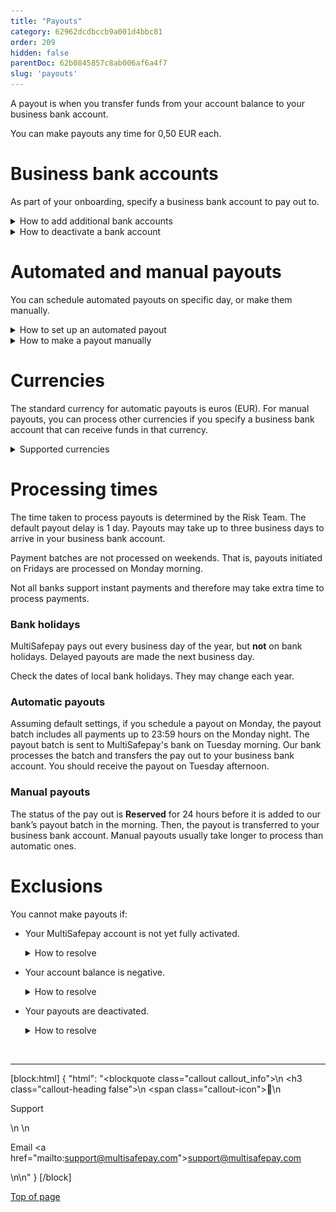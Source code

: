 ```yaml
---
title: "Payouts"
category: 62962dcdbccb9a001d4bbc81
order: 209
hidden: false
parentDoc: 62b0845857c8ab006af6a4f7
slug: 'payouts'
---
```

A payout is when you transfer funds from your account balance to your business bank account.

You can make payouts any time for 0,50 EUR each.

# Business bank accounts
As part of your onboarding, specify a business bank account to pay out to. 

<details id="how-to-add-additional-bank-accounts">
<summary>How to add additional bank accounts</summary>
<br>

To add additional bank accounts to your account (once fully onboarded), follow these steps:

1. Sign in to your <a href="https://merchant.multisafepay.com" target="_blank">MultiSafepay dashboard</a> <i class="fa fa-external-link" style="font-size:12px;color:#8b929e"></i>. 
2. Go to **Finances** > **Bank accounts**.
3. Click **Add new**.
4. Fill in the:
    - **Account holder name**
    - **IBAN**
5. From the **Currency** list, select the currency of the bank account.
6. Click **Save**.
7. To verify the account, on the **Business bank account** page either:
    - Make a payment of 1 EUR from the business bank account via iDEAL or a bank transfer to your account balance, **or**
    - Upload a copy of a bank statement. Select the file, and then click **Upload**.
    **Note:** The company name on the bank statement must exactly match one of the trade names on your Chamber of Commerce extract.

MultiSafepay verifies the bank account within 5 business days. We **only** accept business bank accounts (no private bank accounts) that are registered to your official company name. 

</details>

<details id="how-to-deactivate-a-bank-account">
<summary>How to deactivate a bank account</summary>
<br>

To deactivate a business bank account, email your request and account ID to <risk@multisafepay.com>

</details>

# Automated and manual payouts

You can schedule automated payouts on specific day, or make them manually. 

<details id="how-to-set-up-an-automated-payout">
<summary>How to set up an automated payout</summary> 
<br>

1. Sign in to your <a href="https://merchant.multisafepay.com" target="_blank">MultiSafepay dashboard</a> <i class="fa fa-external-link" style="font-size:12px;color:#8b929e"></i>. 
2. Go to **Finances** > **Payouts**.
3. Under **Automate payout**, click **+ Add**:
    - Under **Select days**, select a specific day or days of the week, and/or the end of the month. 
    - From the **Select currency** list, select the currency. 
    - If you want to schedule payouts only when your balance exceeds a specified amount, in the **Pay out when balance exceeds** fields, enter the amount. 
    - If you want to specify a minimum amount to retain in your balance, in the **Set reserve balance** fields, enter an amount.
4. Click **Add payout**.

**Note:** To schedule payouts for different currencies, you must have a account balance and an active business bank account for each currency.

<img class="-radius max-width medium-img" src="https://raw.githubusercontent.com/MultiSafepay/docs/master/static/img/Screenshot-Automatic-Withdrawals.png" alt="Screenshot of an automatic withdrawal in the MultiSafepay dashboard" >

</details>

<details id="how-to-make-a-payout-manually">
<summary>How to make a payout manually</summary>
<br>

1. Sign in to your <a href="https://merchant.multisafepay.com" target="_blank">MultiSafepay dashboard</a> <i class="fa fa-external-link" style="font-size:12px;color:#8b929e"></i>.
2. Go to **Finances** > **Payouts**.
3. Under **Pay out funds**:  
    - Select the currency.
    - Enter the amount.
4. Click **Pay out**.

</details>

# Currencies
The standard currency for automatic payouts is euros (EUR). For manual payouts, you can process other currencies if you specify a business bank account that can receive funds in that currency.

<details id="supported-currencies">
<summary>Supported currencies</summary>
<br>

You can make payouts in: 

- AUD (Australian dollar)
- CAD (Canadian dollar)
- CHF (Swiss franc)
- DKK (Danish krone)
- GBP (Pound Sterling)
- HKD (Hong Kong dollar)
- NOK (Norwegian krone)
- PLN (Polish złoty)
- SEK (Swedish krona)
- USD (United States dollar)

</details>

# Processing times 
The time taken to process payouts is determined by the Risk Team. The default payout delay is 1 day. 
Payouts may take up to three business days to arrive in your business bank account.

Payment batches are not processed on weekends. That is, payouts initiated on Fridays are processed on Monday morning.

Not all banks support instant payments and therefore may take extra time to process payments.

### Bank holidays

MultiSafepay pays out every business day of the year, but **not** on bank holidays. Delayed payouts are made the next business day. 

Check the dates of local bank holidays. They may change each year.

### Automatic payouts

Assuming default settings, if you schedule a payout on Monday, the payout batch includes all payments up to 23:59 hours on the Monday night. The payout batch is sent to MultiSafepay's bank on Tuesday morning. Our bank processes the batch and transfers the pay out to your business bank account. You should receive the payout on Tuesday afternoon.

### Manual payouts

The status of the pay out is **Reserved** for 24 hours before it is added to our bank’s payout batch in the morning. Then, the payout is transferred to your business bank account. Manual payouts usually take longer to process than automatic ones.

# Exclusions

You cannot make payouts if:

- Your MultiSafepay account is not yet fully activated.

    <details id="how-to-resolve-account">
    <summary>How to resolve</summary>
    <br>

    You can process payments immediately after creating a MultiSafepay test account and adding your site. But MultiSafepay holds your funds in your account balance until your account is fully activated.

    To check if your account is fully activated, follow these steps:

    1. Sign in to your <a href="https://merchant.multisafepay.com" target="_blank">MultiSafepay dashboard</a> <i class="fa fa-external-link" style="font-size:12px;color:#8b929e"></i>.
       If your account is not fully activated, on the dashboard home page, under **Alerts**, a message appears that your account is incomplete. 
    2. Click **Go to activation**.

    We check and approve your account details and the information on your site. Once approved, we will send you an email that your account is fully activated. 

    </details>

- Your account balance is negative.
    
    <details id="how-to-resolve-balance">
    <summary>How to resolve</summary>
    <br>

    If your account balance is negative (e.g. due to refunds, chargebacks, or fees), payouts are paused until enough funds are available. 

    Always set a "reserved balance" in your payout settings to prevent payout and/or refund delays.
    </details>

- Your payouts are deactivated.
    
    <details id="how-to-resolve-payouts">
    <summary>How to resolve</summary>
    <br>

    To check why we have deactivated payouts for your account, email <risk@multisafepay.com>
    </details>
    
<br>

---

[block:html]
{
  "html": "<blockquote class=\"callout callout_info\">\n    <h3 class=\"callout-heading false\">\n        <span class=\"callout-icon\">💬</span>\n        <p>Support</p>\n    </h3>\n    <p>Email <a href=\"mailto:support@multisafepay.com\">support@multisafepay.com</a></p>\n</blockquote>\n"
}
[/block]

[Top of page](#)